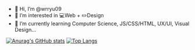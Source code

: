 - 👋 Hi, I’m @wrryu09
- 👀 I’m interested in 💻Web + ✏️Design
- 🌱 I’m currently learning Computer Science, JS/CSS/HTML, UX/UI, Visual Design...

[![Anurag's GitHub stats](https://github-readme-stats.vercel.app/api?username=wrryu09&theme=onedark&show_icons=true)](https://github.com/anuraghazra/github-readme-stats)
[![Top Langs](https://github-readme-stats.vercel.app/api/top-langs/?username=wrryu09&theme=onedark&show_icons=true)](https://github.com/anuraghazra/github-readme-stats)
<!---
wrryu09/wrryu09 is a ✨ special ✨ repository because its `README.md` (this file) appears on your GitHub profile.
You can click the Preview link to take a look at your changes.
--->
